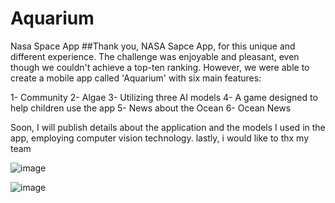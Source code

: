 # Aquarium
Nasa Space App
##Thank you, NASA Sapce App, for this unique and different experience.
The challenge was enjoyable and pleasant, even though we couldn't achieve a top-ten ranking. However, we were able to create a mobile app called 'Aquarium' with six main features:

1- Community
2- Algae
3- Utilizing three AI models
4- A game designed to help children use the app
5- News about the Ocean
6- Ocean News

Soon, I will publish details about the application and the models I used in the app, employing computer vision technology. 
lastly, i would like to thx my team

![image](https://github.com/mohamedmbrouk/Aquarium-App/assets/86850441/8392ab39-b169-412d-941b-ff7a5a9bf64e)

![image](https://github.com/mohamedmbrouk/Aquarium-App/assets/86850441/e66d4842-0241-432c-acc2-48e1093d1671)

